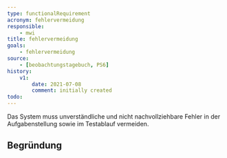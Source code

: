 ```yaml
---
type: functionalRequirement
acronym: fehlervermeidung
responsible:
    - mwi
title: fehlervermeidung
goals:
    - fehlervermeidung
source:
    - [beobachtungstagebuch, PS6]
history:
    v1:
        date: 2021-07-08
        comment: initially created
todo:
---
```


Das System muss unverständliche und nicht nachvollziehbare Fehler in der Aufgabenstellung sowie im Testablauf vermeiden.

## Begründung